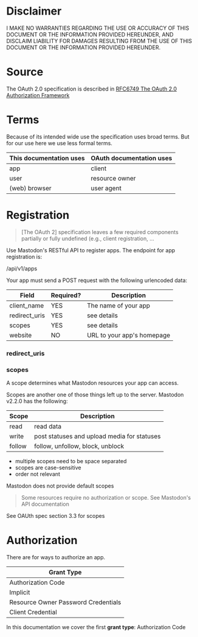 # Disclaimer

I MAKE NO WARRANTIES REGARDING THE USE OR ACCURACY OF THIS DOCUMENT OR THE INFORMATION PROVIDED HEREUNDER, AND DISCLAIM LIABILITY FOR DAMAGES RESULTING FROM THE USE OF THIS DOCUMENT OR THE INFORMATION PROVIDED HEREUNDER. 

# Source

The OAuth 2.0 specification is described in [RFC6749 The OAuth 2.0 Authorization Framework](https://tools.ietf.org/html/rfc6749)

# Terms

Because of its intended wide use the specification uses broad terms. But for our use here we use less formal terms.


| This documentation uses | OAuth documentation uses |
|-------------------------|--------------------------|
| app                     | client                   |
| user                    | resource owner           |
| (web) browser           | user agent               |


# Registration

> [The OAuth 2] specification leaves a few required components partially or fully undefined (e.g., client registration, ...

Use Mastodon's RESTful API to register apps. The endpoint for app registration is: 

/api/v1/apps

Your app must send a POST request with the following urlencoded data:

| Field         | Required?   | Description             |
|---------------|-------------|-------------------------|
| client_name   | YES         | The name of your app    |
| redirect_uris | YES         | see details             |
| scopes        | YES         | see details             |
| website       | NO          | URL to your app's homepage |


### redirect_uris

### scopes

A scope determines what Mastodon resources your app can access.

Scopes are another one of those things left up to the server. Mastodon v2.2.0 has the following:

| Scope  | Description |
|--------|-------------|
| read   | read data   |
| write  | post statuses and upload media for statuses |
| follow | follow, unfollow, block, unblock |

* multiple scopes need to be space separated
* scopes are case-sensitive
* order not relevant

Mastodon does not provide default scopes

> Some resources require no authorization or scope. See Mastodon's API documentation

See OAUth spec section 3.3 for scopes

# Authorization

There are for ways to authorize an app.

| Grant Type            |
|-----------------------|
| Authorization Code    |
| Implicit              |
| Resource Owner Password Credentials |
| Client Credential     |

In this documentation we cover the first **grant type**: Authorization Code


